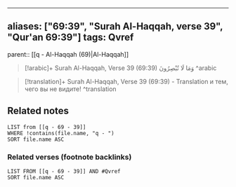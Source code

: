 
---
aliases: ["69:39", "Surah Al-Haqqah, verse 39", "Qur'an 69:39"]
tags: Qvref
---

parent:: [[q - Al-Haqqah (69)|Al-Haqqah]]

> [!arabic]+ Surah Al-Haqqah, Verse 39 (69:39)
> <span class="quran-arabic">وَمَا لَا تُبْصِرُونَ</span>
^arabic

> [!translation]+ Surah Al-Haqqah, Verse 39 (69:39) - Translation
> и тем, чего вы не видите!
^translation



## Related notes
```dataview
LIST from [[q - 69 - 39]]
WHERE !contains(file.name, "q - ")
SORT file.name ASC
```

### Related verses (footnote backlinks)
```dataview
LIST FROM [[q - 69 - 39]] AND #Qvref
SORT file.name ASC
```

